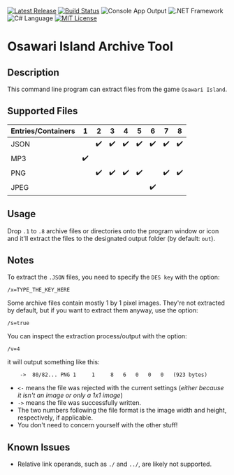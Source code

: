 [![Latest Release](https://img.shields.io/badge/version-1.6.0-brightgreen.svg)](../../../../Ash.OIUtils/releases) [![Build Status](https://travis-ci.org/MillenniumWarAigis/Ash.OIUtils.svg?branch=master)](https://travis-ci.org/MillenniumWarAigis/Ash.OIUtils) ![Console App Output](https://img.shields.io/badge/output-console_app-green.svg) ![.NET Framework](https://img.shields.io/badge/%2ENET_framework-4%2E5%2E2-green.svg) ![C# Language](https://img.shields.io/badge/language-C%23-yellow.svg) [![MIT License](https://img.shields.io/badge/license-MIT-blue.svg)](LICENSE.md)

# Osawari Island Archive Tool

## Description

This command line program can extract files from the game `Osawari Island`.

## Supported Files

| Entries/Containers | 1                  | 2                  | 3                  | 4                  | 5                  | 6                  | 7                  | 8                  |
|--------------------|--------------------|--------------------|--------------------|--------------------|--------------------|--------------------|--------------------|--------------------|
| JSON               |                    | :heavy_check_mark: | :heavy_check_mark: | :heavy_check_mark: | :heavy_check_mark: | :heavy_check_mark: | :heavy_check_mark: | :heavy_check_mark: |
| MP3                | :heavy_check_mark: |                    |                    |                    |                    |                    |                    |                    |
| PNG                |                    | :heavy_check_mark: | :heavy_check_mark: | :heavy_check_mark: | :heavy_check_mark: |                    | :heavy_check_mark: | :heavy_check_mark: |
| JPEG               |                    |                    |                    |                    |                    | :heavy_check_mark: |                    |                    |

## Usage

Drop `.1` to `.8` archive files or directories onto the program window or icon and it'll extract the files to the designated output folder (by default: `out`).

## Notes

To extract the `.JSON` files, you need to specify the `DES key` with the option:

```console
/x=TYPE_THE_KEY_HERE
```

Some archive files contain mostly 1 by 1 pixel images. They're not extracted by default, but if you want to extract them anyway, use the option:

```console
/s=true
```

You can inspect the extraction process/output with the option:

```console
/v=4
```

it will output something like this:

```console
    ->  80/82... PNG 1     1     8   6   0   0   0   (923 bytes)
```

- `<-` means the file was rejected with the current settings (*either because it isn't an image or only a 1x1 image*)
- `->` means the file was successfully written.
- The two numbers following the file format is the image width and height, respectively, if applicable.
- You don't need to concern yourself with the other stuff!

## Known Issues

- Relative link operands, such as `./` and `../`, are likely not supported.
